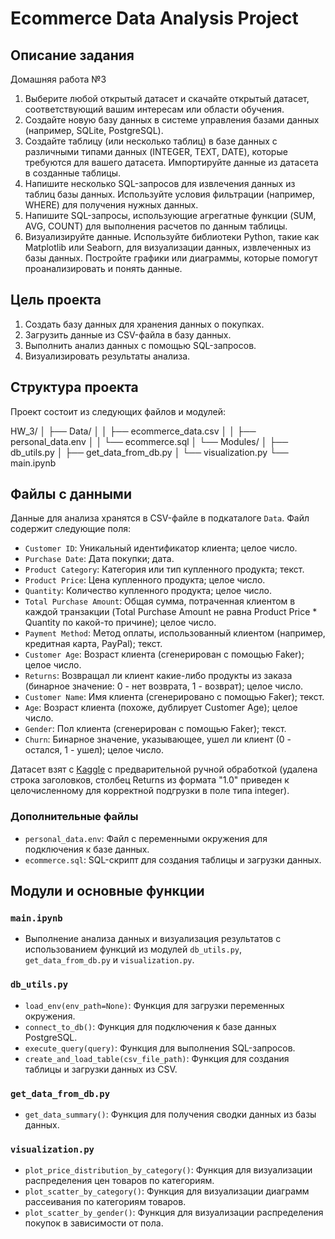 # Ecommerce Data Analysis Project

## Описание задания

Домашняя работа №3

1. Выберите любой открытый датасет и скачайте открытый датасет, соответствующий вашим интересам или области обучения.
2. Создайте новую базу данных в системе управления базами данных (например, SQLite, PostgreSQL).
3. Создайте таблицу (или несколько таблиц) в базе данных с различными типами данных (INTEGER, TEXT, DATE), которые требуются для вашего датасета. Импортируйте данные из датасета в созданные таблицы.
4. Напишите несколько SQL-запросов для извлечения данных из таблиц базы данных. Используйте условия фильтрации (например, WHERE) для получения нужных данных.
5. Напишите SQL-запросы, использующие агрегатные функции (SUM, AVG, COUNT) для выполнения расчетов по данным таблицы.
6. Визуализируйте данные. Используйте библиотеки Python, такие как Matplotlib или Seaborn, для визуализации данных, извлеченных из базы данных. Постройте графики или диаграммы, которые помогут проанализировать и понять данные.

## Цель проекта

1. Создать базу данных для хранения данных о покупках.
2. Загрузить данные из CSV-файла в базу данных.
3. Выполнить анализ данных с помощью SQL-запросов.
4. Визуализировать результаты анализа.

## Структура проекта

Проект состоит из следующих файлов и модулей:

HW_3/
│ ├── Data/ 
│ │ ├── ecommerce_data.csv
│ │ ├── personal_data.env 
│ │ └── ecommerce.sql
│ └── Modules/
│   ├── db_utils.py
│   ├── get_data_from_db.py
│   └── visualization.py
└── main.ipynb

## Файлы с данными

Данные для анализа хранятся в CSV-файле в подкаталоге `Data`. Файл содержит следующие поля:

- `Customer ID`: Уникальный идентификатор клиента; целое число.
- `Purchase Date`: Дата покупки; дата.
- `Product Category`: Категория или тип купленного продукта; текст.
- `Product Price`: Цена купленного продукта; целое число.
- `Quantity`: Количество купленного продукта; целое число.
- `Total Purchase Amount`: Общая сумма, потраченная клиентом в каждой транзакции (Total Purchase Amount не равна Product Price * Quantity по какой-то причине); целое число.
- `Payment Method`: Метод оплаты, использованный клиентом (например, кредитная карта, PayPal); текст.
- `Customer Age`: Возраст клиента (сгенерирован с помощью Faker); целое число.
- `Returns`: Возвращал ли клиент какие-либо продукты из заказа (бинарное значение: 0 - нет возврата, 1 - возврат); целое число.
- `Customer Name`: Имя клиента (сгенерировано с помощью Faker); текст.
- `Age`: Возраст клиента (похоже, дублирует Customer Age); целое число.
- `Gender`: Пол клиента (сгенерирован с помощью Faker); текст.
- `Churn`: Бинарное значение, указывающее, ушел ли клиент (0 - остался, 1 - ушел); целое число.

Датасет взят с [Kaggle](https://www.kaggle.com/datasets/shriyashjagtap/e-commerce-customer-for-behavior-analysis) с предварительной ручной обработкой (удалена строка заголовков, столбец Returns из формата "1.0" приведен к целочисленному для корректной подгрузки в поле типа integer).

### Дополнительные файлы

- `personal_data.env`: Файл с переменными окружения для подключения к базе данных.
- `ecommerce.sql`: SQL-скрипт для создания таблицы и загрузки данных.

## Модули и основные функции

### `main.ipynb`

- Выполнение анализа данных и визуализация результатов с использованием функций из модулей `db_utils.py`, `get_data_from_db.py` и `visualization.py`.

### `db_utils.py`

- `load_env(env_path=None)`: Функция для загрузки переменных окружения.
- `connect_to_db()`: Функция для подключения к базе данных PostgreSQL.
- `execute_query(query)`: Функция для выполнения SQL-запросов.
- `create_and_load_table(csv_file_path)`: Функция для создания таблицы и загрузки данных из CSV.

### `get_data_from_db.py`

- `get_data_summary()`: Функция для получения сводки данных из базы данных.

### `visualization.py`

- `plot_price_distribution_by_category()`: Функция для визуализации распределения цен товаров по категориям.
- `plot_scatter_by_category()`: Функция для визуализации диаграмм рассеивания по категориям товаров.
- `plot_scatter_by_gender()`: Функция для визуализации распределения покупок в зависимости от пола.
